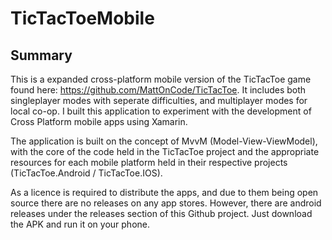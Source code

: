 # TicTacToeMobile

## Summary
This is a expanded cross-platform mobile version of the TicTacToe game found here: https://github.com/MattOnCode/TicTacToe. It includes both singleplayer modes with seperate difficulties, and multiplayer modes for local co-op. I built this application to experiment with the development of Cross Platform mobile apps using Xamarin.

The application is built on the concept of MvvM (Model-View-ViewModel), with the core of the code held in the TicTacToe project and the appropriate resources for each mobile platform held in their respective projects (TicTacToe.Android / TicTacToe.IOS).

As a licence is required to distribute the apps, and due to them being open source there are no releases on any app stores. However, there are android releases under the releases section of this Github project. Just download the APK and run it on your phone.
